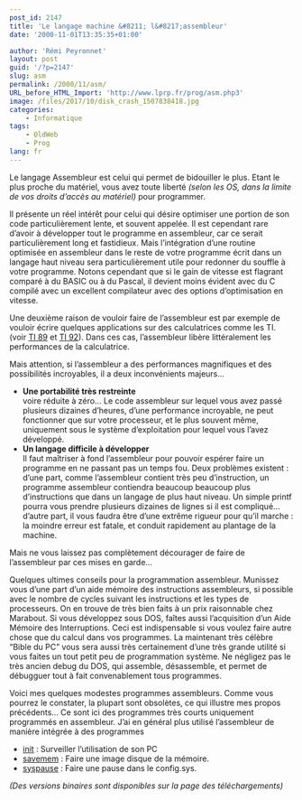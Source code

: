 ```yaml
---
post_id: 2147
title: 'Le langage machine &#8211; l&#8217;assembleur'
date: '2000-11-01T13:35:35+01:00'

author: 'Rémi Peyronnet'
layout: post
guid: '/?p=2147'
slug: asm
permalink: /2000/11/asm/
URL_before_HTML_Import: 'http://www.lprp.fr/prog/asm.php3'
image: /files/2017/10/disk_crash_1507838418.jpg
categories:
    - Informatique
tags:
    - OldWeb
    - Prog
lang: fr
---
```


Le langage Assembleur est celui qui permet de bidouiller le plus. Etant le plus proche du matériel, vous avez toute liberté *(selon les OS, dans la limite de vos droits d’accès au matériel)* pour programmer.

Il présente un réel intérêt pour celui qui désire optimiser une portion de son code particulièrement lente, et souvent appelée. Il est cependant rare d’avoir à développer tout le programme en assembleur, car ce serait particulièrement long et fastidieux. Mais l’intégration d’une routine optimisée en assembleur dans le reste de votre programme écrit dans un langage haut niveau sera particulièrement utile pour redonner du souffle à votre programme. Notons cependant que si le gain de vitesse est flagrant comparé à du BASIC ou à du Pascal, il devient moins évident avec du C compilé avec un excellent compilateur avec des options d’optimisation en vitesse.

Une deuxième raison de vouloir faire de l’assembleur est par exemple de vouloir écrire quelques applications sur des calculatrices comme les TI. (voir [TI 89](/2001/12/ti/) et [TI 92](/2001/12/ti/)). Dans ces cas, l’assembleur libère littéralement les performances de la calculatrice.

Mais attention, si l’assembleur a des performances magnifiques et des possibilités incroyables, il a deux inconvénients majeurs…

- **Une portabilité très restreinte**  
    voire réduite à zéro… Le code assembleur sur lequel vous avez passé plusieurs dizaines d’heures, d’une performance incroyable, ne peut fonctionner que sur votre processeur, et le plus souvent même, uniquement sous le système d’exploitation pour lequel vous l’avez développé.
- **Un langage difficile à développer**  
    Il faut maîtriser à fond l’assembleur pour pouvoir espérer faire un programme en ne passant pas un temps fou. Deux problèmes existent : d’une part, comme l’assembleur contient très peu d’instruction, un programme assembleur contiendra beaucoup beaucoup plus d’instructions que dans un langage de plus haut niveau. Un simple printf pourra vous prendre plusieurs dizaines de lignes si il est compliqué… d’autre part, il vous faudra être d’une extrême rigueur pour qu’il marche : la moindre erreur est fatale, et conduit rapidement au plantage de la machine.

Mais ne vous laissez pas complètement décourager de faire de l’assembleur par ces mises en garde…

Quelques ultimes conseils pour la programmation assembleur. Munissez vous d’une part d’un aide mémoire des instructions assembleurs, si possible avec le nombre de cycles suivant les instructions et les types de processeurs. On en trouve de très bien faits à un prix raisonnable chez Marabout. Si vous développez sous DOS, faîtes aussi l’acquisition d’un Aide Mémoire des Interruptions. Ceci est indispensable si vous voulez faire autre chose que du calcul dans vos programmes. La maintenant très célèbre “Bible du PC” vous sera aussi très certainement d’une très grande utilité si vous faites un tout petit peu de programmation système. Ne négligez pas le très ancien debug du DOS, qui assemble, désassemble, et permet de débugguer tout à fait convenablement tous programmes.

Voici mes quelques modestes programmes assembleurs. Comme vous pourrez le constater, la plupart sont obsolètes, ce qui illustre mes propos précédents… Ce sont ici des programmes très courts uniquement programmés en assembleur. J’ai en général plus utilisé l’assembleur de manière intégrée à des programmes

- [init](/files/old-web/soft/init.asm) : Surveiller l’utilisation de son PC
- [savemem](/files/old-web/soft/savemem.asm) : Faire une image disque de la mémoire.
- [syspause](/files/old-web/soft/syspause.asm) : Faire une pause dans le config.sys.

*(Des versions binaires sont disponibles sur la page des téléchargements)*